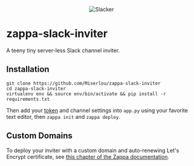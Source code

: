 <p align="center">
  <img src="http://i.imgur.com/uYtVENE.png" alt="Slacker">
</p>

# zappa-slack-inviter

A teeny tiny server-less Slack channel inviter.

## Installation

```
git clone https://github.com/Miserlou/zappa-slack-inviter
cd zappa-slack-inviter
virtualenv env && source env/bin/activate && pip install -r requirements.txt
```

Then add your [token](https://api.slack.com/docs/oauth-test-tokens) and channel settings into `app.py` using your favorite text editor, then `zappa init` and `zappa deploy`.

## Custom Domains

To deploy your inviter with a custom domain and auto-renewing Let's Encrypt certificate, see [this chapter of the Zappa documentation](https://github.com/Miserlou/Zappa/blob/master/docs/domain_with_free_ssl_dns.md).

